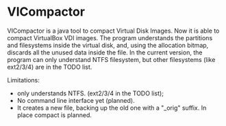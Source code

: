 VICompactor
===========

VICompactor is a java tool to compact Virtual Disk Images.
Now it is able to compact VirtualBox VDI images.
The program understands the partitions and filesystems inside the virtual disk, and, using the allocation bitmap, discards all the unused data inside the file.
In the current version, the program can only understand NTFS filesystem, but other filesystems (like ext2/3/4) are in the TODO list.

Limitations:
 - only understands NTFS. (ext2/3/4 in the TODO list);
 - No command line interface yet (planned).
 - It creates a new file, backing up the old one with a "_orig" suffix. In place compact is planned.